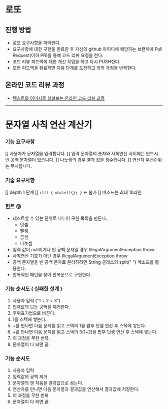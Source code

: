 # 로또
## 진행 방법
* 로또 요구사항을 파악한다.
* 요구사항에 대한 구현을 완료한 후 자신의 github 아이디에 해당하는 브랜치에 Pull Request(이하 PR)를 통해 코드 리뷰 요청을 한다.
* 코드 리뷰 피드백에 대한 개선 작업을 하고 다시 PUSH한다.
* 모든 피드백을 완료하면 다음 단계를 도전하고 앞의 과정을 반복한다.

## 온라인 코드 리뷰 과정
* [텍스트와 이미지로 살펴보는 온라인 코드 리뷰 과정](https://github.com/next-step/nextstep-docs/tree/master/codereview)

---

# 문자열 사칙 연산 계산기

### 기능 요구사항
[] 사용자가 문자열을 입력합니다.
[] 입력 문자열의 숫자와 사칙연산 사이에는 반드시 빈 공백 문자열이 있습니다.
[] 나눗셈의 경우 결과 값을 정수입니다.
[] 연산자 우선순위는 무시합니다.

### 기술 요구사항
[] depth 1 단계
[] `if() { while(){}; }` <- 불가
[] 메소드는 최대 10라인

### 힌트 😘
* 테스트할 수 있는 단위로 나누어 구현 목록을 만든다.
  * 덧셈 
  * 뺄셈 
  * 곱셈 
  * 나눗셈
* 입력 값이 null이거나 빈 공백 문자일 경우 IllegalArgumentException throw 
*  사칙연산 기호가 아닌 경우 IllegalArgumentException throw
* 공백 문자열을 빈 공백 문자로 분리하려면 String 클래스의 split(" ") 메소드를 활용한다. 
* 반복적인 패턴을 찾아 반복문으로 구현한다

### 기능 순서도 ( 실패한 설계 )
1. 사용자 입력 ("1 + 2 + 3")
2. 입력값의 모든 공백을 제거한다.
3. 후위표기법으로 바꾼다. 
4. 1을 스택에 쌓는다. 
5. +를 만나면 다음 문자를 읽고 스택의 1을 팝후 덧셈 연산 후 스택에 쌓는다. 
6. +를 만나면 다음 문자를 읽고 스택의 3(1+2)을 팝후 덧셈 연산 후 스택에 쌓는다. 
7. 이 과정을 무한 반복.
8. 문자열이 다 되면 끝.

### 기능 순서도
1. 사용자 입력
2. 입력값의 공백 제거
3. 문자열의 맨 처음을 결과값으로 삼는다.
4. 연산자를 만나면 다음 문자열과 결과값을 연산해서 결과값에 저장한다.
5. 이 과정을 무한 반복
6. 문자열이 다 되면 끝.
